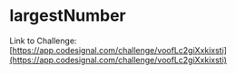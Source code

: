 # largestNumber

Link to Challenge: [https://app.codesignal.com/challenge/voofLc2giXxkixsti](https://app.codesignal.com/challenge/voofLc2giXxkixsti)